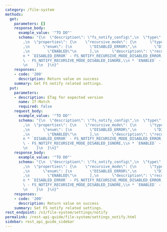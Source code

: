 ```yaml
---
category: /file-system
methods:
  get:
    parameters: []
    response_body:
      example_value: '"TO DO"'
      schema: "{\n  \"description\": \"fs_notify_config\",\n  \"type\": \"object\"\
        ,\n  \"properties\": {\n    \"recursive_mode\": {\n      \"type\": \"string\"\
        ,\n      \"enum\": [\n        \"DISABLED_ERROR\",\n        \"DISABLED_IGNORE\"\
        ,\n        \"ENABLED\"\n      ],\n      \"description\": \"recursive_mode:\\\
        n * `DISABLED_ERROR` - FS_NOTIFY_RECURSIVE_MODE_DISABLED_ERROR,\\n * `DISABLED_IGNORE`\
        \ - FS_NOTIFY_RECURSIVE_MODE_DISABLED_IGNORE,\\n * `ENABLED` - FS_NOTIFY_RECURSIVE_MODE_ENABLED\"\
        \n    }\n  }\n}"
    responses:
    - code: '200'
      description: Return value on success
    summary: Get FS notify related settings.
  put:
    parameters:
    - description: ETag for expected version
      name: If-Match
      required: false
    request_body:
      example_value: '"TO DO"'
      schema: "{\n  \"description\": \"fs_notify_config\",\n  \"type\": \"object\"\
        ,\n  \"properties\": {\n    \"recursive_mode\": {\n      \"type\": \"string\"\
        ,\n      \"enum\": [\n        \"DISABLED_ERROR\",\n        \"DISABLED_IGNORE\"\
        ,\n        \"ENABLED\"\n      ],\n      \"description\": \"recursive_mode:\\\
        n * `DISABLED_ERROR` - FS_NOTIFY_RECURSIVE_MODE_DISABLED_ERROR,\\n * `DISABLED_IGNORE`\
        \ - FS_NOTIFY_RECURSIVE_MODE_DISABLED_IGNORE,\\n * `ENABLED` - FS_NOTIFY_RECURSIVE_MODE_ENABLED\"\
        \n    }\n  }\n}"
    response_body:
      example_value: '"TO DO"'
      schema: "{\n  \"description\": \"fs_notify_config\",\n  \"type\": \"object\"\
        ,\n  \"properties\": {\n    \"recursive_mode\": {\n      \"type\": \"string\"\
        ,\n      \"enum\": [\n        \"DISABLED_ERROR\",\n        \"DISABLED_IGNORE\"\
        ,\n        \"ENABLED\"\n      ],\n      \"description\": \"recursive_mode:\\\
        n * `DISABLED_ERROR` - FS_NOTIFY_RECURSIVE_MODE_DISABLED_ERROR,\\n * `DISABLED_IGNORE`\
        \ - FS_NOTIFY_RECURSIVE_MODE_DISABLED_IGNORE,\\n * `ENABLED` - FS_NOTIFY_RECURSIVE_MODE_ENABLED\"\
        \n    }\n  }\n}"
    responses:
    - code: '200'
      description: Return value on success
    summary: Set FS notify related settings.
rest_endpoint: /v1/file-system/settings/notify
permalink: /rest-api-guide/file-system/settings_notify.html
sidebar: rest_api_guide_sidebar
---
```

